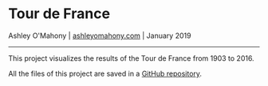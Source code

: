 
# Tour de France

Ashley O'Mahony | [ashleyomahony.com](http://ashleyomahony.com) | January 2019  

***

This project visualizes the results of the Tour de France from 1903 to 2016.

All the files of this project are saved in a [GitHub repository](https://github.com/ashomah/Tour-de-France).  

